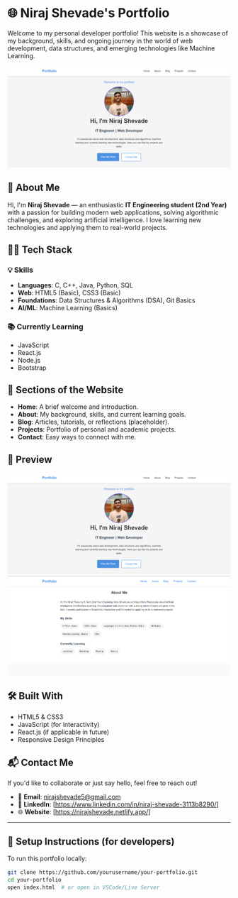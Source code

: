 # 🌐 Niraj Shevade's Portfolio

Welcome to my personal developer portfolio! This website is a showcase of my background, skills, and ongoing journey in the world of web development, data structures, and emerging technologies like Machine Learning.

![Portfolio Preview](./assets/images/preview.png)

## 🚀 About Me

Hi, I'm **Niraj Shevade** — an enthusiastic **IT Engineering student (2nd Year)** with a passion for building modern web applications, solving algorithmic challenges, and exploring artificial intelligence. I love learning new technologies and applying them to real-world projects.

## 👨‍💻 Tech Stack

### 💡 Skills
- **Languages**: C, C++, Java, Python, SQL
- **Web**: HTML5 (Basic), CSS3 (Basic)
- **Foundations**: Data Structures & Algorithms (DSA), Git Basics
- **AI/ML**: Machine Learning (Basics)

### 📚 Currently Learning
- JavaScript
- React.js
- Node.js
- Bootstrap

## 📁 Sections of the Website

- **Home**: A brief welcome and introduction.
- **About**: My background, skills, and current learning goals.
- **Blog**: Articles, tutorials, or reflections (placeholder).
- **Projects**: Portfolio of personal and academic projects.
- **Contact**: Easy ways to connect with me.

## 📸 Preview

![Homepage](./assets/images/homepage.png)
![About Section](./assets/images/about.png)

## 🛠️ Built With

- HTML5 & CSS3
- JavaScript (for interactivity)
- React.js (if applicable in future)
- Responsive Design Principles

## 📬 Contact Me

If you'd like to collaborate or just say hello, feel free to reach out!

- 📧 **Email**: nirajshevade5@gmail.com
- 🔗 **LinkedIn**: [https://www.linkedin.com/in/niraj-shevade-3113b8290/]
- 🌐 **Website**: [https://nirajshevade.netlify.app/]

---

## 📌 Setup Instructions (for developers)

To run this portfolio locally:

```bash
git clone https://github.com/yourusername/your-portfolio.git
cd your-portfolio
open index.html  # or open in VSCode/Live Server

